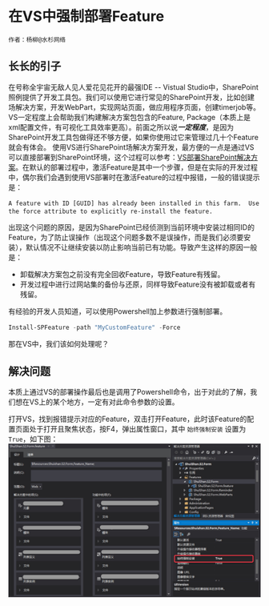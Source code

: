 # 在VS中强制部署Feature

    作者：杨柳@水杉网络
    

## 长长的引子

在号称全宇宙无敌人见人爱花见花开的最强IDE -- Vistual Studio中，SharePoint照例提供了开发工具包。我们可以使用它进行常见的SharePoint开发，比如创建场解决方案，开发WebPart，实现网站页面，做应用程序页面，创建timerjob等。VS一定程度上会帮助我们构建解决方案包包含的Feature, Package（本质上是xml配置文件，有可视化工具效率更高）。前面之所以说***一定程度***，是因为SharePoint开发工具包做得还不够方便，如果你使用过它来管理过几十个Feature就会有体会。
使用VS进行SharePoint场解决方案开发，最方便的一点是通过VS可以直接部署到SharePoint环境，这个过程可以参考：[VS部署SharePoint解决方案](20150806/README.md)。在默认的部署过程中，激活Feature是其中一个步骤，但是在实际的开发过程中，偶尔我们会遇到使用VS部署时在激活Feature的过程中报错，一般的错误提示是：

    A feature with ID [GUID] has already been installed in this farm.  Use the force attribute to explicitly re-install the feature.

出现这个问题的原因，是因为SharePoint已经侦测到当前环境中安装过相同ID的Feature，为了防止误操作（出现这个问题多数不是误操作，而是我们必须要安装），默认情况不让继续安装以防止影响当前已有功能。导致产生这样的原因一般是：

* 卸载解决方案包之前没有完全回收Feature，导致Feature有残留。
* 开发过程中进行过网站集的备份与还原，同样导致Feature没有被卸载或者有残留。

有经验的开发人员知道，可以使用Powershell加上参数进行强制部署。

```powershell
Install-SPFeature -path "MyCustomFeature" -Force
```
那在VS中，我们该如何处理呢？

## 解决问题

本质上通过VS的部署操作最后也是调用了Powershell命令，出于对此的了解，我们想在VS上的某个地方，一定有对此命令参数的设置。

打开VS，找到报错提示对应的Feature，双击打开Feature，此时该Feature的配置页面处于打开且聚焦状态，按F4，弹出属性窗口，其中 `始终强制安装` 设置为 `True`，如下图：
![文件夹对比](imgs/001.png)